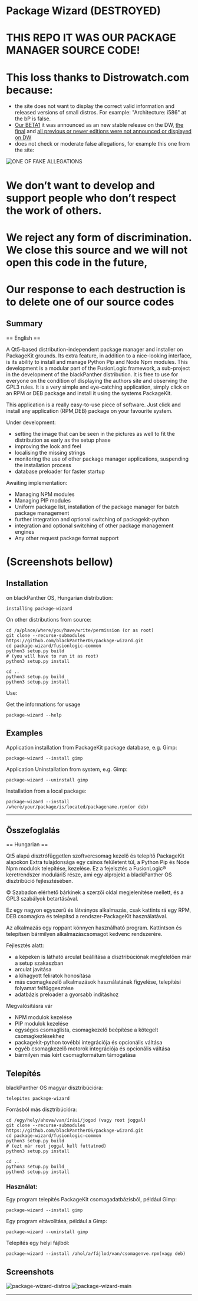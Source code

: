 # Package Wizard (DESTROYED)
# THIS REPO IT WAS OUR PACKAGE MANAGER SOURCE CODE!
# This loss thanks to Distrowatch.com because:
- the site does not want to display the correct valid information and released versions of small distros. For example: "Architecture: i586" at the bP is false.
- [Our BETA1](https://www.blackpantheros.eu/the-first-beta-release-of-blackpanther-os-v18-1-renegade/) it was announced as an new stable release on the DW, [the final](https://www.blackpantheros.eu/blackpanther-os-v18-1-renegade-released/) and [all previous or newer editions were not announced or displayed on DW](https://hu-blackpanther-hu.translate.goog/tudasbazis/verzio-es-megjelenesek/?_x_tr_sl=hu&_x_tr_tl=en&_x_tr_hl=hu&_x_tr_pto=nui)
- does not check or moderate false allegations, for example this one from the site:

![ONE OF FAKE ALLEGATIONS](https://raw.githubusercontent.com/blackPantherOS/package-wizard/master/data/screenshots/fake.jpg)
 
# We don’t want to develop and support people who don’t respect the work of others.
# We reject any form of discrimination. We close this source and we will not open this code in the future,
# Our response to each destruction is to delete one of our source codes

Summary
---------
== English ==

A Qt5-based distribution-independent package manager and installer on PackageKit grounds. Its extra feature, in addition to a nice-looking interface, is its ability to install and manage Python Pip and Node Npm modules. 
This development is a modular part of the FusionLogic framework, a sub-project in the development of the blackPanther distribution.
It is free to use for everyone on the condition of displaying the authors site and observing the GPL3 rules.
It is a very simple and eye-catching application, simply click on an RPM or DEB package and install it using the systems PackageKit.

This application is a really easy-to-use piece of software. 
Just click and install any application (RPM,DEB) package on your favourite system.

Under development:
 - setting the image that can be seen in the pictures as well to fit the distribution as early as the setup phase
 - improving the look and feel
 - localising the missing strings
 - monitoring the use of other package manager applications, suspending the installation process
 - database preloader for faster startup

Awaiting implementation:
 - Managing NPM modules
 - Managing PIP modules
 - Uniform package list, installation of the package manager for batch package management
 - further integration and optional switching of packagekit-python
 - integration and optional switching of other package management engines
 - Any other request package format support

# (Screenshots bellow)

Installation
----------
on blackPanther OS, Hungarian distribution:
```
installing package-wizard
```


On other distributions from source:
```
cd /a/place/where/you/have/write/permission (or as root)
git clone --recurse-submodules https://github.com/blackPantherOS/package-wizard.git
cd package-wizard/fusionlogic-common
python3 setup.py build
# (you will have to run it as root)
python3 setup.py install

cd ..
python3 setup.py build
python3 setup.py install
```
Use:

Get the informations for usage
```
package-wizard --help
```

## Examples
Application installation from PackageKit package database, e.g. Gimp:
```
package-wizard --install gimp
```

Application Uninstallation from system, e.g. Gimp:
```
package-wizard --uninstall gimp
```

Installation from a local package: 
```
package-wizard --install /where/your/package/is/located/packagename.rpm(or deb)
```

*****************
Összefoglalás
---------
== Hungarian ==

Qt5 alapú disztrófüggetlen szoftvercsomag kezelő és telepítő PackageKit alapokon
Extra tulajdonsága egy csinos felületent túl, a Python Pip és Node Npm modulok telepítése, 
kezelése.  Ez a fejelsztés a FusionLogic® keretrendszer moduláriS része, ami egy alprojekt 
a blackPanther OS disztribúció fejlesztésében.

© Szabadon elérhető bárkinek a szerzői oldal megjelenítése mellett, és a GPL3 szabályok betartásával.

Ez egy nagyon egyszerű és látványos alkalmazás, csak kattints rá egy RPM, DEB csomagkra és
telepítsd a rendszer-PackageKit használatával.

Az alkalmazás egy roppant könnyen használható program.
Kattintson és telepítsen bármilyen alkalmazáscsomagot kedvenc rendszerére.

Fejlesztés alatt:
 - a képeken is látható arculat beállítása a disztribúciónak megfelelően már a setup szakaszban
 - arculat javítása
 - a kihagyott feliratok honosítása
 - más csomagkezelő alkalmazások használatának figyelése, telepítési folyamat felfüggesztése
 - adatbázis preloader a gyorsabb indításhoz
 
Megvalósításra vár
 - NPM modulok kezelése
 - PIP modulok kezelése
 - egységes csomaglista, csomagkezelő beépítése a kötegelt csomagkezlésekhez
 - packagekit-python tovébbi integrációja és opcionális váltása
 - egyéb csomagkezelő motorok integrációja és opcionális váltása
 - bármilyen más kért csomagformátum támogatása

Telepítés
----------
blackPanther OS magyar disztribúcióra:
```
telepites package-wizard
```

Forrásból más disztribúcióra:
```
cd /egy/hely/ahova/van/írási/jogod (vagy root joggal)
git clone --recurse-submodules https://github.com/blackPantherOS/package-wizard.git
cd package-wizard/fusionlogic-common
python3 setup.py build
# (ezt már root joggal kell futtatnod)
python3 setup.py install

cd ..
python3 setup.py build
python3 setup.py install

```
### Használat:

Egy program telepítés PackageKit csomagadatbázisból, például Gimp:
```
package-wizard --install gimp
```
Egy program eltávolítása, például a Gimp:

```
package-wizard --uninstall gimp
```


Telepítés egy helyi fájlból:
```
package-wizard --install /ahol/a/fájlod/van/csomagenve.rpm(vagy deb)
```

Screenshots
----------
![package-wizard-distros](https://raw.githubusercontent.com/blackPantherOS/package-wizard/master/data/screenshots/distro_variants.png)
![package-wizard-main](https://raw.githubusercontent.com/blackPantherOS/package-wizard/master/data/screenshots/screenshot-main.png)

******************
